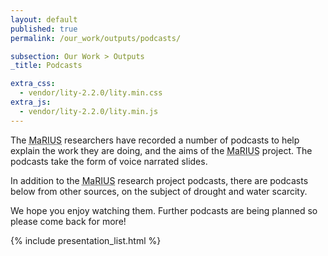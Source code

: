```yaml
---
layout: default
published: true
permalink: /our_work/outputs/podcasts/

subsection: Our Work > Outputs
_title: Podcasts

extra_css:
  - vendor/lity-2.2.0/lity.min.css
extra_js:
  - vendor/lity-2.2.0/lity.min.js
---
```

The <abbr title="Managing the Risks, Impacts and Uncertainties of drought and water Scarcity">MaRIUS</abbr> researchers have recorded a number of podcasts to help explain the work they are doing, and the aims of the <abbr title="Managing the Risks, Impacts and Uncertainties of drought and water Scarcity">MaRIUS</abbr> project.  The podcasts take the form of voice narrated slides.

In addition to the <abbr title="Managing the Risks, Impacts and Uncertainties of drought and water Scarcity">MaRIUS</abbr> research project podcasts, there are podcasts below from other sources, on the subject of drought and water scarcity.

We hope you enjoy watching them. Further podcasts are being planned so please come back for more! 

{% include presentation_list.html %}